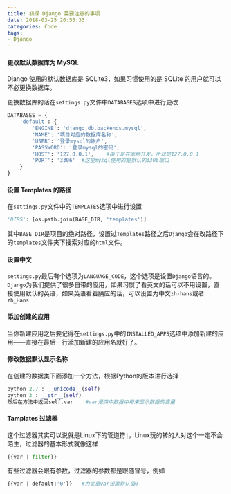 ```yaml
---
title: 初探 Django 需要注意的事项
date: 2018-03-25 20:55:33
categories: Code
tags: 
- Django
---
```

#### 更改默认数据库为 MySQL

Django 使用的默认数据库是 SQLite3，如果习惯使用的是 SQLite 的用户就可以不必更换数据库。

更换数据库的话在`settings.py`文件中`DATABASES`选项中进行更改
<!--more-->
```python
DATABASES = {
    'default': {
        'ENGINE': 'django.db.backends.mysql',
        'NAME': '项目对应的数据库名称',
        'USER': '登录mysql的帐户',
        'PASSWORD': '登录mysql的密码',
        'HOST': '127.0.0.1',	#由于是在本地开发，所以是127.0.0.1
        'PORT': '3306'	#这里mysql使用的是默认的3306端口
    }
}
```

#### 设置 Templates 的路径

在`settings.py`文件中的`TEMPLATES`选项中进行设置

```python
'DIRS': [os.path.join(BASE_DIR, 'templates')]
```

其中`BASE_DIR`是项目的绝对路径，设置过`Templates`路径之后`Django`会在改路径下的`templates`文件夹下搜索对应的`html`文件。

#### 设置中文

`settings.py`最后有个选项为`LANGUAGE_CODE`，这个选项是设置`Django`语言的。`Django`为我们提供了很多自带的应用，如果习惯了看英文的话可以不用设置，直接使用默认的英语，如果英语看着膈应的话，可以设置为中文`zh-hans`或者`zh_Hans`

#### 添加创建的应用

当你新建应用之后要记得在`settings.py`中的`INSTALLED_APPS`选项中添加新建的应用——直接在最后一行添加新建的应用名就好了。

#### 修改数据默认显示名称

在创建的数据类下面添加一个方法，根据Python的版本进行选择

```python
python 2.7 : __unicode__(self)
python 3 : __str__(self)
然后在方法中返回self.var	#var是类中数据中用来显示数据的变量
```

#### Tamplates 过滤器

这个过滤器其实可以说就是Linux下的管道符`|`，Linux玩的转的人对这个一定不会陌生，过滤器的基本形式就像这样

```python
{{var | filter}}
```

有些过滤器会跟有参数，过滤器的参数都是跟随冒号，例如

```python
{{var | default:'0'}}	#为变量var设置默认值0
```
